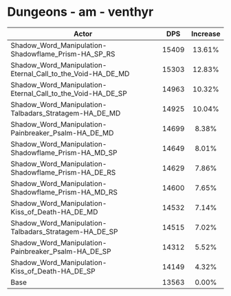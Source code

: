 # Dungeons - am - venthyr
| Actor | DPS | Increase |
|---|:---:|:---:|
|Shadow_Word_Manipulation-Shadowflame_Prism-HA_SP_RS|15409|13.61%|
|Shadow_Word_Manipulation-Eternal_Call_to_the_Void-HA_DE_MD|15303|12.83%|
|Shadow_Word_Manipulation-Eternal_Call_to_the_Void-HA_DE_SP|14963|10.32%|
|Shadow_Word_Manipulation-Talbadars_Stratagem-HA_DE_MD|14925|10.04%|
|Shadow_Word_Manipulation-Painbreaker_Psalm-HA_DE_MD|14699|8.38%|
|Shadow_Word_Manipulation-Shadowflame_Prism-HA_MD_SP|14649|8.01%|
|Shadow_Word_Manipulation-Shadowflame_Prism-HA_DE_RS|14629|7.86%|
|Shadow_Word_Manipulation-Shadowflame_Prism-HA_MD_RS|14600|7.65%|
|Shadow_Word_Manipulation-Kiss_of_Death-HA_DE_MD|14532|7.14%|
|Shadow_Word_Manipulation-Talbadars_Stratagem-HA_DE_SP|14515|7.02%|
|Shadow_Word_Manipulation-Painbreaker_Psalm-HA_DE_SP|14312|5.52%|
|Shadow_Word_Manipulation-Kiss_of_Death-HA_DE_SP|14149|4.32%|
|Base|13563|0.00%|
